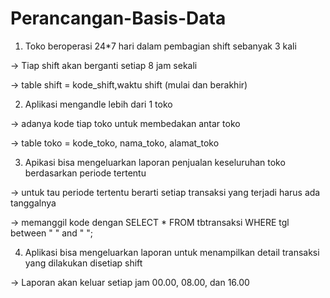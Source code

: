 # Perancangan-Basis-Data
1. Toko beroperasi 24*7 hari dalam pembagian shift sebanyak 3 kali

-> Tiap shift akan berganti setiap 8 jam sekali

-> table shift = kode_shift,waktu shift (mulai dan berakhir)

2. Aplikasi mengandle lebih dari 1 toko

-> adanya kode tiap toko untuk membedakan antar toko

-> table toko = kode_toko, nama_toko, alamat_toko

3. Apikasi bisa mengeluarkan laporan penjualan keseluruhan toko berdasarkan periode tertentu

-> untuk tau periode tertentu berarti setiap transaksi yang terjadi harus ada tanggalnya

-> memanggil kode dengan SELECT * FROM tbtransaksi WHERE tgl between " " and " ";

4. Aplikasi bisa mengeluarkan laporan untuk menampilkan detail transaksi yang dilakukan disetiap shift

-> Laporan akan keluar setiap jam 00.00, 08.00, dan 16.00

